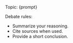 Topic:
{prompt}

Debate rules:
- Summarize your reasoning.
- Cite sources when used.
- Provide a short conclusion.

